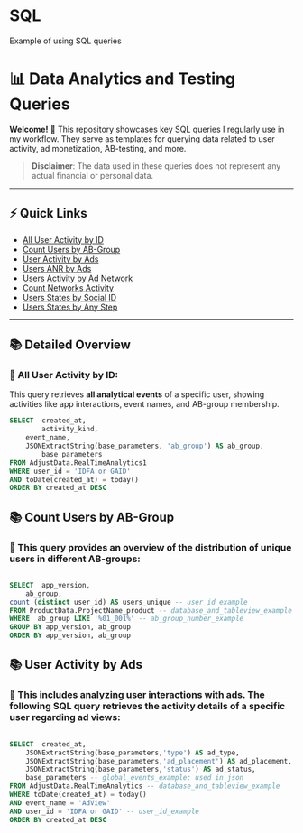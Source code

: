 # SQL
Example of using SQL queries 

# 📊 Data Analytics and Testing Queries

**Welcome!** 👋 This repository showcases key SQL queries I regularly use in my workflow. They serve as templates for querying data related to user activity, ad monetization, AB-testing, and more. 

> **Disclaimer**: The data used in these queries does not represent any actual financial or personal data.

---

## ⚡ Quick Links

- [All User Activity by ID](#-all-user-activity-by-id)
- [Count Users by AB-Group](#-count-users-by-ab-group)
- [User Activity by Ads](#-user-activity-by-ads)
- [Users ANR by Ads](#-users-anr-by-ads)
- [Users Activity by Ad Network](#-users-activity-by-ad-network)
- [Count Networks Activity](#-count-networks-activity)
- [Users States by Social ID](#-users-states-by-social-id)
- [Users States by Any Step](#-users-states-by-any-step)

---

## 📚 Detailed Overview

### 📌 All User Activity by ID:

This query retrieves **all analytical events** of a specific user, showing activities like app interactions, event names, and AB-group membership.

```sql
SELECT 	created_at,
        activity_kind,
	event_name,
	JSONExtractString(base_parameters, 'ab_group') AS ab_group,
        base_parameters
FROM AdjustData.RealTimeAnalytics1
WHERE user_id = 'IDFA or GAID'
AND toDate(created_at) = today()
ORDER BY created_at DESC
```

## 📚 Count Users by AB-Group

### 📌 This query provides an overview of the distribution of unique users in different AB-groups:

```sql

SELECT	app_version,
	ab_group,
count (distinct user_id) AS users_unique -- user_id_example
FROM ProductData.ProjectName_product -- database_and_tableview_example
WHERE  ab_group LIKE '%01_001%' -- ab_group_number_example
GROUP BY app_version, ab_group
ORDER BY app_version, ab_group
```
## 📚 User Activity by Ads

### 📌 This includes analyzing user interactions with ads. The following SQL query retrieves the activity details of a specific user regarding ad views:

```sql

SELECT	created_at,
	JSONExtractString(base_parameters,'type') AS ad_type,
	JSONExtractString(base_parameters,'ad_placement') AS ad_placement,
	JSONExtractString(base_parameters,'status') AS ad_status,
	base_parameters -- global_events_example; used in json
FROM AdjustData.RealTimeAnalytics -- database_and_tableview_example
WHERE toDate(created_at) = today()
AND event_name = 'AdView'
AND user_id = 'IDFA or GAID' -- user_id_example
ORDER BY created_at DESC

```
